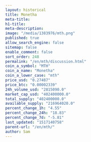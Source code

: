 ```yaml
---
layout: historical
title: Monetha
meta-title: 
h1-title: 
meta-description: 
image: "/media/1383976/mth.png"
published: true
allow_search_engine: false
sitemap: false
enable_comment: false
sort_order: 248
permalink: "/en/mth/discussion.html"
coin_a_symbol: "MTH"
coin_a_name: "Monetha"
coin_a_lower_case: "mth"
price_usd: "0.27487"
price_btc: "0.00002339"
24h_volume_usd: "2815090.0"
market_cap_usd: "402400000.0"
total_supply: "402400000.0"
available_supply: "216964020.0"
percent_change_1h: "4.55"
percent_change_24h: "18.83"
percent_change_7d: "-5.81"
last_updated: "1517140758"
parent-url: "/en/mth/"
author: Sam
---
```


